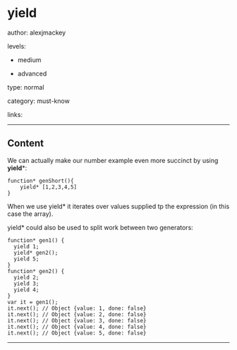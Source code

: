 # yield
author: alexjmackey

levels:

  - medium

  - advanced

type: normal

category: must-know

links:

---
## Content

We can actually make our number example even more succinct by using **yield***:
```
function* genShort(){ 
	yield* [1,2,3,4,5] 
}
```

When we use yield* it iterates over values supplied tp the expression (in this case the array).

yield* could also be used to split work between two generators:

```
function* gen1() {
  yield 1;
  yield* gen2();
  yield 5;
}
function* gen2() {
  yield 2;
  yield 3;
  yield 4;
}
var it = gen1();
it.next(); // Object {value: 1, done: false}
it.next(); // Object {value: 2, done: false}
it.next(); // Object {value: 3, done: false}
it.next(); // Object {value: 4, done: false}
it.next(); // Object {value: 5, done: false}
```

---
